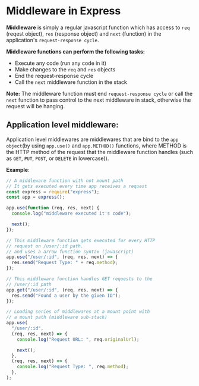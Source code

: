 # Middleware in Express

**Middleware** is simply a regular javascript function which has access to `req` (reqest object), `res` (response object) and `next` (function) in the application's `request-response cycle`.

**Middleware functions can perform the following tasks:**

- Execute any code (run any code in it)
- Make changes to the `req` and `res` objects
- End the request-response cycle
- Call the `next` middleware function in the stack

**Note:** The middleware function must end `request-response cycle` or call the `next` function to pass control to the next middleware in stack, otherwise the request will be hanging.

## Application level middleware:

Application level middlewares are middlewares that are bind to the `app object`(by using `app.use()` and `app.METHOD()` functions, where METHOD is the HTTP method of the request that the middleware function handles (such as `GET`, `PUT`, `POST`, or `DELETE` in lowercase)).

**Example**:

```js
// A middleware function with not mount path
// It gets executed every time app receives a request
const express = require("express");
const app = express();

app.use(function (req, res, next) {
  console.log("middleware executed it's code");

  next();
});

// This middleware function gets executed for every HTTP
// request on /user/:id path.
// and uses a arrow function syntax (javascript)
app.use("/user/:id", (req, res, next) => {
  res.send("Request Type: " + req.method);
});

// This middleware function handles GET requests to the
// /user/:id path
app.get("/user/:id", (req, res, next) => {
  res.send("Found a user by the given ID");
});

// Loading series of middlewares at a mount point with
// a mount path (middleware sub-stack)
app.use(
  "/user/:id",
  (req, res, next) => {
    console.log("Request URL: ", req.originalUrl);

    next();
  },
  (req, res, next) => {
    console.log("Request Type: ", req.method);
  },
);
```
